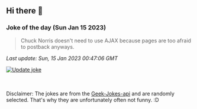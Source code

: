 ## Hi there 👋

### Joke of the day (Sun Jan 15 2023)
<!-- joke -->
>Chuck Norris doesn't need to use AJAX because pages are too afraid to postback anyways.
<!-- /joke -->

*Last update: Sun, 15 Jan 2023 00:47:06 GMT*

[![Update joke](https://github.com/nclskfm/nclskfm/actions/workflows/joke.yml/badge.svg)](https://github.com/nclskfm/nclskfm/actions/workflows/joke.yml)

<br><br>
Disclaimer: The jokes are from the [Geek-Jokes-api](https://github.com/sameerkumar18/geek-joke-api) and are randomly selected. That's why they are unfortunately often not funny. :D
